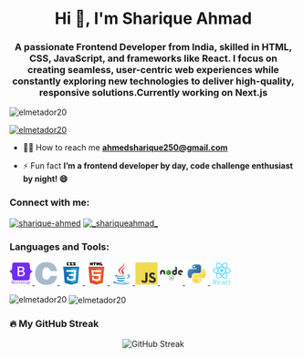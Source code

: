 <h1 align="center">Hi 👋, I'm Sharique Ahmad</h1>
<h3 align="center">A passionate Frontend Developer from India, skilled in HTML, CSS, JavaScript, and frameworks like React. I focus on creating seamless, user-centric web experiences while constantly exploring new technologies to deliver high-quality, responsive solutions.Currently working on Next.js</h3>

<p align="left"> <img src="https://komarev.com/ghpvc/?username=elmetador20&label=Profile%20views&color=0e75b6&style=flat" alt="elmetador20" /> </p>

<p align="left"> <a href="https://github.com/ryo-ma/github-profile-trophy"><img src="https://github-profile-trophy.vercel.app/?username=elmetador20" alt="elmetador20" /></a> </p>

- 👨‍💻 How to reach me **ahmedsharique250@gmail.com**

- ⚡ Fun fact **I’m a frontend developer by day, code challenge enthusiast by night! 😄**

<h3 align="left">Connect with me:</h3>
<p align="left">
<a href="https://www.linkedin.com/in/sharique-ahmed-118861241/" target="blank"><img align="center" src="https://raw.githubusercontent.com/rahuldkjain/github-profile-readme-generator/master/src/images/icons/Social/linked-in-alt.svg" alt="sharique-ahmed" height="30" width="40" /></a>
<a href="https://instagram.com/_shariqueahmad_" target="blank"><img align="center" src="https://raw.githubusercontent.com/rahuldkjain/github-profile-readme-generator/master/src/images/icons/Social/instagram.svg" alt="_shariqueahmad_" height="30" width="40" /></a>
</p>

<h3 align="left">Languages and Tools:</h3>
<p align="left">
<a href="https://getbootstrap.com" target="_blank" rel="noreferrer"> <img src="https://raw.githubusercontent.com/devicons/devicon/master/icons/bootstrap/bootstrap-plain-wordmark.svg" alt="bootstrap" width="40" height="40"/> </a> 
<a href="https://www.cprogramming.com/" target="_blank" rel="noreferrer"> <img src="https://raw.githubusercontent.com/devicons/devicon/master/icons/c/c-original.svg" alt="c" width="40" height="40"/> </a> 
<a href="https://www.w3schools.com/css/" target="_blank" rel="noreferrer"> <img src="https://raw.githubusercontent.com/devicons/devicon/master/icons/css3/css3-original-wordmark.svg" alt="css3" width="40" height="40"/> </a> 
<a href="https://www.w3.org/html/" target="_blank" rel="noreferrer"> <img src="https://raw.githubusercontent.com/devicons/devicon/master/icons/html5/html5-original-wordmark.svg" alt="html5" width="40" height="40"/> </a> 
<a href="https://www.java.com" target="_blank" rel="noreferrer"> <img src="https://raw.githubusercontent.com/devicons/devicon/master/icons/java/java-original.svg" alt="java" width="40" height="40"/> </a> 
<a href="https://developer.mozilla.org/en-US/docs/Web/JavaScript" target="_blank" rel="noreferrer"> <img src="https://raw.githubusercontent.com/devicons/devicon/master/icons/javascript/javascript-original.svg" alt="javascript" width="40" height="40"/> </a> 
<a href="https://nodejs.org" target="_blank" rel="noreferrer"> <img src="https://raw.githubusercontent.com/devicons/devicon/master/icons/nodejs/nodejs-original-wordmark.svg" alt="nodejs" width="40" height="40"/> </a> 
<a href="https://www.python.org" target="_blank" rel="noreferrer"> <img src="https://raw.githubusercontent.com/devicons/devicon/master/icons/python/python-original.svg" alt="python" width="40" height="40"/> </a> 
<a href="https://reactjs.org/" target="_blank" rel="noreferrer"> <img src="https://raw.githubusercontent.com/devicons/devicon/master/icons/react/react-original-wordmark.svg" alt="react" width="40" height="40"/> </a> 
</p>

<p><img align="left" src="https://github-readme-stats.vercel.app/api/top-langs?username=elmetador20&show_icons=true&locale=en&layout=compact" alt="elmetador20" /></p>

<p>&nbsp;<img align="center" src="https://github-readme-stats.vercel.app/api?username=elmetador20&show_icons=true&locale=en" alt="elmetador20" /></p>


### 🔥 My GitHub Streak

<p align="center">
  <img src="https://github-readme-streak-stats.herokuapp.com?user=elmetador20&theme=dark&hide_border=true" alt="GitHub Streak" />
</p>
